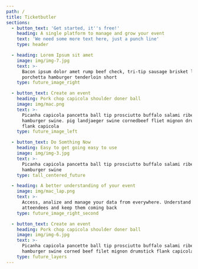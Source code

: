 ```yaml
---
path: /
title: Ticketbutler
sections:
  - button_text: 'Get started, it''s free!'
    heading: A single platform to manage and grow your event
    text: 'We need some more text here, just a punch line'
    type: header

  - heading: Lorem Ipsum sit amet
    image: img/img-7.jpg
    text: >-
      Bacon ipsum dolor amet rump beef check, tri-tip sausage brisket leberkas
      porchetta hamburger tenderloin short
    type: future_image_right

  - button_text: Create an event
    heading: Pork chop capicola shoulder doner ball
    image: img/mac.png
    text: >-
      Picanha capicola pancetta ball tip prosciutto buffalo salami ribeye
      hamburger swine. pig landjaeger swine cornedbeef fliet mignon drumstick
      flank capicola
    type: future_image_left

  - button_text: Do Somthing Now
    heading: Easy to get going easy to use
    image: img/img-3.jpg
    text: >-
      Picanha capicola pancetta ball tip prosciutto buffalo salami ribeye
      hamburger swine
    type: tall_centered_future

  - heading: A better understanding of your event
    image: img/mac_lap.png
    text: >-
      Access, analize and manage your data from everywhere. Understand your
      atteendees and keep them coming back
    type: future_image_right_second

  - button_text: Create an event
    heading: Pork chop capicola shoulder doner ball
    image: img/img-6.jpg
    text: >-
      Picanha capicola pancette ball tip prosciutto buffalo salami ribeye
      hamburger swine corned beef filet mignon drumstick flank capicola
    type: future_layers
---
```

